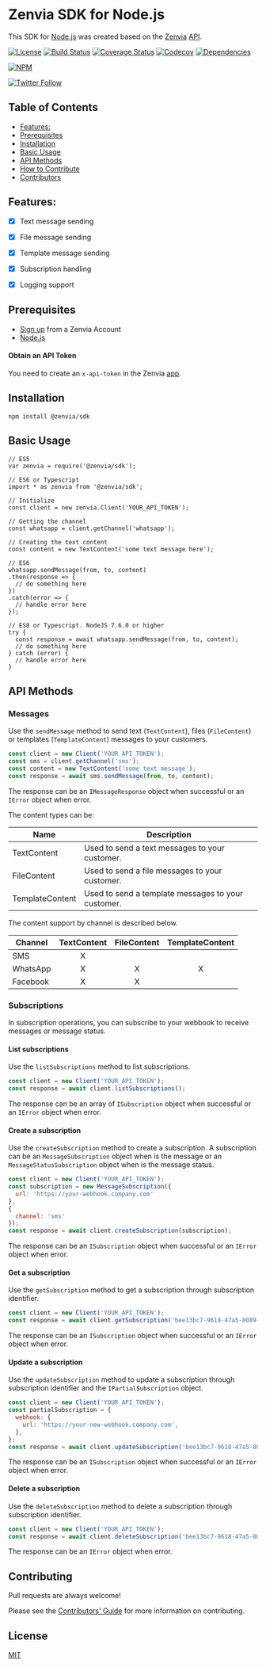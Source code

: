 # Zenvia SDK for Node.js

This SDK for [Node.js](https://nodejs.org/) was created based on the [Zenvia](https://www.zenvia.com/) [API](https://zenvia.github.io/zenvia-openapi-spec/).

[![License](https://img.shields.io/github/license/zenvia/zenvia-sdk-node.svg)](LICENSE)
[![Build Status](https://travis-ci.org/zenvia/zenvia-sdk-node.svg?branch=master)](https://travis-ci.org/zenvia/zenvia-sdk-node)
[![Coverage Status](https://coveralls.io/repos/github/zenvia/zenvia-sdk-node/badge.svg?branch=master)](https://coveralls.io/github/zenvia/zenvia-sdk-node?branch=master)
[![Codecov](https://codecov.io/gh/zenvia/zenvia-sdk-node/branch/master/graph/badge.svg)](https://codecov.io/gh/zenvia/zenvia-sdk-node)
[![Dependencies](https://img.shields.io/david/zenvia/zenvia-sdk-node.svg)](https://david-dm.org/zenvia/zenvia-sdk-node)

[![NPM](https://nodei.co/npm/@zenvia/sdk.png)](https://nodei.co/npm/@zenvia/sdk/)

[![Twitter Follow](https://img.shields.io/twitter/follow/ZenviaMobile.svg?style=social)](https://twitter.com/intent/follow?screen_name=ZenviaMobile)



## Table of Contents

- [Features:](#features)
- [Prerequisites](#prerequisites)
- [Installation](#installation)
- [Basic Usage](#basic-usage)
- [API Methods](#api-methods)
- [How to Contribute](#how-to-contribute)
- [Contributors](#contributors)



## Features:

- [x] Text message sending
- [x] File message sending
- [x] Template message sending
- [x] Subscription handling
- [x] Logging support



## Prerequisites

* [Sign up](https://www.zenvia.com/) from a Zenvia Account
* [Node.js](https://nodejs.org/)


#### Obtain an API Token

You need to create an `x-api-token` in the Zenvia [app](https://app.zenvia.com/).



## Installation

```shell
npm install @zenvia/sdk
```



## Basic Usage


```JS
// ES5
var zenvia = require('@zenvia/sdk');

// ES6 or Typescript
import * as zenvia from '@zenvia/sdk';

// Initialize
const client = new zenvia.Client('YOUR_API_TOKEN');

// Getting the channel
const whatsapp = client.getChannel('whatsapp');

// Creating the text content
const content = new TextContent('some text message here');

// ES6
whatsapp.sendMessage(from, to, content)
.then(response => {
  // do something here
})
.catch(error => {
  // handle error here
});

// ES8 or Typescript. NodeJS 7.6.0 or higher
try {
  const response = await whatsapp.sendMessage(from, to, content);
  // do something here
} catch (error) {
  // handle error here
}
```



## API Methods


### Messages

Use the `sendMessage` method to send text (`TextContent`), files (`FileContent`) or templates (`TemplateContent`) messages to your customers.

```js
const client = new Client('YOUR_API_TOKEN');
const sms = client.getChannel('sms');
const content = new TextContent('some text message');
const response = await sms.sendMessage(from, to, content);
```

The response can be an `IMessageResponse` object when successful or an `IError` object when error.

The content types can be:

| Name            | Description |
|-----------------|-------------|
| TextContent     | Used to send a text messages to your customer.
| FileContent     | Used to send a file messages to your customer.
| TemplateContent | Used to send a template messages to your customer.

The content support by channel is described below.

| Channel  | TextContent | FileContent | TemplateContent |
|----------|    :---:    |    :---:    |      :---:      |
| SMS      | X           |             |                 |
| WhatsApp | X           | X           | X               |
| Facebook | X           | X           |                 |


### Subscriptions

In subscription operations, you can subscribe to your webbook to receive messages or message status.


#### List subscriptions

Use the `listSubscriptions` method to list subscriptions.

```js
const client = new Client('YOUR_API_TOKEN');
const response = await client.listSubscriptions();
```

The response can be an array of `ISubscription` object when successful or an `IError` object when error.


#### Create a subscription

Use the `createSubscription` method to create a subscription. A subscription can be an `MessageSubscription` object when is the message or an `MessageStatusSubscription` object when is the message status.

```js
const client = new Client('YOUR_API_TOKEN');
const subscription = new MessageSubscription({
  url: 'https://your-webhook.company.com'
},
{
  channel: 'sms'
});
const response = await client.createSubscription(subscription);
```

The response can be an `ISubscription` object when successful or an `IError` object when error.


#### Get a subscription

Use the `getSubscription` method to get a subscription through subscription identifier.

```js
const client = new Client('YOUR_API_TOKEN');
const response = await client.getSubscription('bee13bc7-9618-47a5-8089-e30dc5c385d2');
```

The response can be an `ISubscription` object when successful or an `IError` object when error.


#### Update a subscription

Use the `updateSubscription` method to update a subscription through subscription identifier and the `IPartialSubscription` object.

```js
const client = new Client('YOUR_API_TOKEN');
const partialSubscription = {
  webhook: {
    url: 'https://your-new-webhook.company.com',
  },
};
const response = await client.updateSubscription('bee13bc7-9618-47a5-8089-e30dc5c385d2', partialSubscription);
```

The response can be an `ISubscription` object when successful or an `IError` object when error.


#### Delete a subscription

Use the `deleteSubscription` method to delete a subscription through subscription identifier.

```js
const client = new Client('YOUR_API_TOKEN');
const response = await client.deleteSubscription('bee13bc7-9618-47a5-8089-e30dc5c385d2');
```

The response can be an `IError` object when error.



## Contributing

Pull requests are always welcome!

Please see the [Contributors' Guide](CONTRIBUTING.md) for more information on contributing.



## License

[MIT](LICENSE.md)
